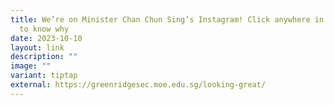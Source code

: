 ```yaml
---
title: We’re on Minister Chan Chun Sing’s Instagram! Click anywhere in this box
  to know why
date: 2023-10-10
layout: link
description: ""
image: ""
variant: tiptap
external: https://greenridgesec.moe.edu.sg/looking-great/
---
```

